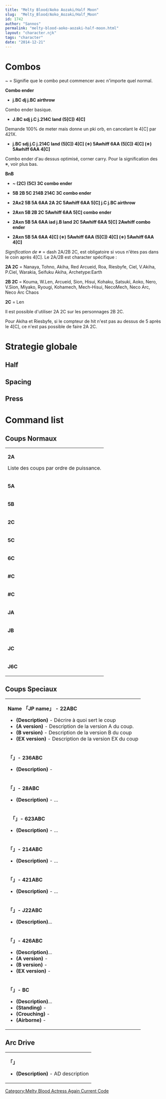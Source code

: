 ```yaml
---
title: "Melty Blood/Aoko Aozaki/Half Moon"
slug:  "Melty_Blood/Aoko_Aozaki/Half_Moon"
id: 1742
author: "Sannos"
permalink: "melty-blood-aoko-aozaki-half-moon.html"
layout: "character.njk"
tags: "character"
date: "2014-12-21"
---
```


# Combos

\~ = Signifie que le combo peut commencer avec n'importe quel normal.

**Combo ender**

- **j.BC dj j.BC airthrow**

  
Combo ender basique.

- **J.BC sdj j.C j.214C land (5\[C\]) 4\[C\]**

  
Demande 100% de meter mais donne un pki orb, en cancelant le 4\[C\] par
421X.

- **j.BC sdj j.C j.214C land (5\[C\]) 4\[C\] (※) 5Awhiff 6AA (5\[C\])
  4\[C\] (※) 5Awhiff 6AA 4\[C\]**

  
Combo ender d'au dessus optimisé, corner carry. Pour la signification
des ※, voir plus bas.

**BnB**

- **\~ (2C) (5C) 3C combo ender**

<!-- -->

- **5B 2B 5C 214B 214C 3C combo ender**

<!-- -->

- **2Ax2 5B 5A 6AA 2A 2C 5Awhiff 6AA 5\[C\] j.C j.BC airthrow**

<!-- -->

- **2Axn 5B 2B 2C 5Awhiff 6AA 5\[C\] combo ender**

<!-- -->

- **2Axn 5B 5A 6AA iad j.B land 2C 5Awhiff 6AA 5\[C\] 2Awhiff combo
  ender**

<!-- -->

- **2Axn 5B 5A 6AA 4\[C\] (※) 5Awhiff 6AA (5\[C\]) 4\[C\] (※) 5Awhiff
  6AA 4\[C\]**

*Signification de ※* = dash 2A/2B 2C, est obligatoire si vous n'êtes pas
dans le coin après 4\[C\]. Le 2A/2B est character spécifique :

  
**2A 2C** = Nanaya, Tohno, Akiha, Red Arcueid, Roa, Riesbyfe, Ciel,
V.Akiha, P.Ciel, Warakia, Seifuku Akiha, Archetype:Earth

**2B 2C** = Kouma, W.Len, Arcueid, Sion, Hisui, Kohaku, Satsuki, Aoko,
Nero, V.Sion, Miyako, Ryougi, Kohamech, Mech-Hisui, NecoMech, Neco Arc,
Neco Arc Chaos

**2C** = Len

Il est possible d'utiliser 2A 2C sur les personnages 2B 2C.

Pour Akiha et Riesbyfe, si le compteur de hit n'est pas au dessus de 5
après le 4\[C\], ce n'est pas possible de faire 2A 2C.

# Strategie globale

## Half

## Spacing

## Press

# Command list

## Coups Normaux

<table>
<tbody>
<tr class="odd">
<td><p><strong>2A</strong></p>
<p>Liste des coups par ordre de puissance.</p></td>
</tr>
<tr class="even">
<td><p><strong>5A</strong></p></td>
</tr>
<tr class="odd">
<td><p><strong>5B</strong></p></td>
</tr>
<tr class="even">
<td><p><strong>2C</strong></p></td>
</tr>
<tr class="odd">
<td><p><strong>5C</strong></p></td>
</tr>
<tr class="even">
<td><p><strong>6C</strong></p></td>
</tr>
<tr class="odd">
<td><p><strong>#C</strong></p></td>
</tr>
<tr class="even">
<td><p><strong>#C</strong></p></td>
</tr>
<tr class="odd">
<td><p><strong>JA</strong></p></td>
</tr>
<tr class="even">
<td><p><strong>JB</strong></p></td>
</tr>
<tr class="odd">
<td><p><strong>JC</strong></p></td>
</tr>
<tr class="even">
<td><p><strong>J6C</strong></p></td>
</tr>
</tbody>
</table>

## Coups Speciaux

<table>
<tbody>
<tr class="odd">
<td><p><strong>Name 「JP name」 - 22ABC</strong></p>
<ul>
<li><strong>(Description)</strong> - Décrire à quoi sert le coup</li>
<li><strong>(A version)</strong> - Description de la version A du
coup.</li>
<li><strong>(B version)</strong> - Description de la version B du
coup</li>
<li><strong>(EX version)</strong> - Description de la version EX du
coup</li>
</ul></td>
</tr>
<tr class="even">
<td><p><strong>「」- 236ABC</strong></p>
<ul>
<li><strong>(Description)</strong> -</li>
</ul></td>
</tr>
<tr class="odd">
<td><p><strong>「」- 28ABC</strong></p>
<ul>
<li><strong>(Description)</strong> - ...</li>
</ul></td>
</tr>
<tr class="even">
<td><p><strong>　「」- 623ABC</strong></p>
<ul>
<li><strong>(Description)</strong> - ...</li>
</ul></td>
</tr>
<tr class="odd">
<td><p><strong>「」- 214ABC</strong></p>
<ul>
<li><strong>(Description)</strong> - ...</li>
</ul></td>
</tr>
<tr class="even">
<td><p><strong>「」- 421ABC</strong></p>
<ul>
<li><strong>(Description)</strong> - ...</li>
</ul></td>
</tr>
<tr class="odd">
<td><p><strong>「」- J22ABC</strong></p>
<ul>
<li><strong>(Description)</strong>...</li>
</ul></td>
</tr>
<tr class="even">
<td><p><strong>「」- 426ABC</strong></p>
<ul>
<li><strong>(Description)</strong>...</li>
<li><strong>(A version)</strong> -</li>
<li><strong>(B version)</strong> -</li>
<li><strong>(EX version)</strong> -</li>
</ul></td>
</tr>
<tr class="odd">
<td><p><strong>「」- BC</strong></p>
<ul>
<li><strong>(Description)</strong>...</li>
<li><strong>(Standing)</strong> -</li>
<li><strong>(Crouching)</strong> -</li>
<li><strong>(Airborne)</strong> -</li>
</ul></td>
</tr>
</tbody>
</table>

## Arc Drive

<table>
<tbody>
<tr class="odd">
<td><p><strong>「」</strong></p>
<ul>
<li><strong>(Description)</strong> - AD description</li>
</ul></td>
</tr>
</tbody>
</table>

[Category:Melty Blood Actress Again Current
Code](Category:Melty_Blood_Actress_Again_Current_Code)
